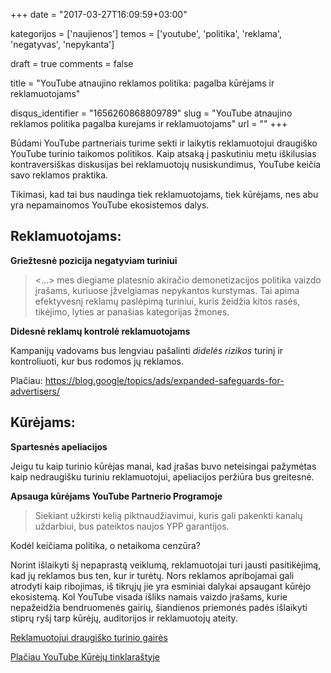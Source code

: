 +++
date = "2017-03-27T16:09:59+03:00"

kategorijos = ['naujienos']
temos = ['youtube', 'politika', 'reklama', 'negatyvas', 'nepykanta']

draft = true
comments = false

title = "YouTube atnaujino reklamos politika: pagalba kūrėjams ir reklamuotojams"

disqus_identifier = "1656260868809789"
slug = "YouTube atnaujino reklamos politika pagalba kurejams ir reklamuotojams"
url = ""
+++

Būdami YouTube partneriais turime sekti ir laikytis reklamuotojui draugiško YouTube turinio taikomos politikos. Kaip atsaką į paskutiniu metu iškilusias kontraversiškas diskusijas bei reklamuotojų nusiskundimus, YouTube keičia savo reklamos praktika.<!--more--> 

Tikimasi, kad tai bus naudinga tiek reklamuotojams, tiek kūrėjams, nes abu yra nepamainomos YouTube ekosistemos dalys.

## Reklamuotojams:

**Griežtesnė pozicija negatyviam turiniui**

> <...> mes diegiame platesnio akiračio demonetizacijos politika vaizdo įrašams, kuriuose įžvelgiamas nepykantos kurstymas. Tai apima efektyvesnį reklamų paslėpimą turiniui, kuris žeidžia kitos rasės, tikėjimo, lyties ar panašias kategorijas žmones.

**Didesnė reklamų kontrolė reklamuotojams**

Kampanijų vadovams bus lengviau pašalinti _didelės rizikos_ turinį ir kontroliuoti, kur bus rodomos jų reklamos.

Plačiau:
https://blog.google/topics/ads/expanded-safeguards-for-advertisers/

## Kūrėjams:

**Spartesnės apeliacijos**

Jeigu tu kaip turinio kūrėjas manai, kad įrašas buvo neteisingai pažymėtas kaip nedraugišku turiniu reklamuotojui, apeliacijos peržiūra bus greitesnė.

**Apsauga kūrėjams YouTube Partnerio Programoje**

> Siekiant užkirsti kelią piktnaudžiavimui, kuris gali pakenkti kanalų uždarbiui, bus pateiktos naujos YPP garantijos.

Kodėl keičiama politika, o netaikoma cenzūra?

Norint išlaikyti šį nepaprastą veiklumą, reklamuotojai turi jausti pasitikėjimą, kad jų reklamos bus ten, kur ir turėtų. Nors reklamos apribojamai gali atrodyti kaip ribojimas, iš tikrųjų jie yra esminiai dalykai apsaugant kūrėjo ekosistemą. Kol YouTube visada išliks namais vaizdo įrašams, kurie nepažeidžia bendruomenės gairių, šiandienos priemonės padės išlaikyti stiprų ryšį tarp kūrėjų, auditorijos ir reklamuotojų ateity.

[Reklamuotojui draugiško turinio gairės](https://support.google.com/youtube/answer/6162278?hl=lt)

[Plačiau YouTube Kūrėjų tinklaraštyje](https://youtube-creators.googleblog.com/2017/03/strengthening-youtube-for-advertisers.html)